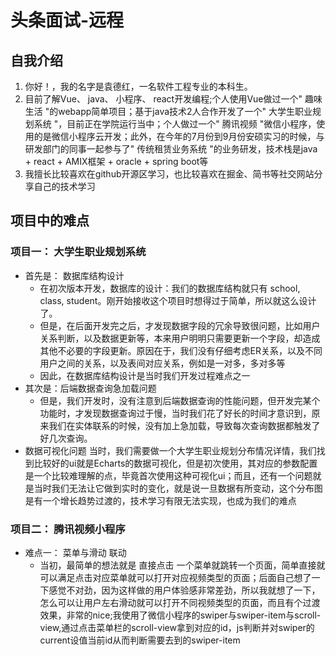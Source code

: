# 头条面试-远程

## 自我介绍
1. 你好！，我的名字是袁德红，一名软件工程专业的本科生。
2. 目前了解Vue、 java、 小程序、 react开发编程;个人使用Vue做过一个" 趣味生活 "的webapp简单项目；基于java技术2人合作开发了一个" 大学生职业规划系统 "，目前正在学院运行当中；个人做过一个" 腾讯视频 "微信小程序，使用的是微信小程序云开发；此外，在今年的7月份到9月份安硕实习的时候，与研发部门的同事一起参与了" 传统租赁业务系统 "的业务研发，技术栈是java + react + AMIX框架 + oracle + spring boot等
3. 我擅长比较喜欢在github开源区学习，也比较喜欢在掘金、简书等社交网站分享自己的技术学习

## 项目中的难点

### 项目一： 大学生职业规划系统
  - 首先是： 数据库结构设计
    - 在初次版本开发，数据库的设计：我们的数据库结构就只有 school, class, student。刚开始接收这个项目时想得过于简单，所以就这么设计了。
    - 但是，在后面开发完之后，才发现数据字段的冗余导致很问题，比如用户关系判断，以及数据更新等，本来用户明明只需要更新一个字段，却造成其他不必要的字段更新。原因在于，我们没有仔细考虑ER关系，以及不同用户之间的关系，以及表间对应关系，例如是一对多，多对多等
    - 因此，在数据库结构设计是当时我们开发过程难点之一
  - 其次是：后端数据查询急加载问题
    - 但是，我们开发时，没有注意到后端数据查询的性能问题，但开发完某个功能时，才发现数据查询过于慢，当时我们花了好长的时间才意识到，原来我们在实体联系的时候，没有加上急加载，导致每次查询数据都触发了好几次查询。
  - 数据可视化问题
    当时，我们需要做一个大学生职业规划分布情况详情，我们找到比较好的ui就是Echarts的数据可视化，但是初次使用，其对应的参数配置是一个比较难理解的点，毕竟首次使用这种可视化ui；而且，还有一个问题就是当时我们无法让它做到实时的变化，就是说一旦数据有所变动，这个分布图是有一个增长趋势过渡的，技术学习有限无法实现，也成为我们的难点
### 项目二： 腾讯视频小程序
  - 难点一： 菜单与滑动 联动
    - 当初，最简单的想法就是 直接点击 一个菜单就跳转一个页面，简单直接就可以满足点击对应菜单就可以打开对应视频类型的页面；后面自己想了一下感觉不对劲，因为这样做的用户体验感非常差劲，所以我就想了一下，怎么可以让用户左右滑动就可以打开不同视频类型的页面，而且有个过渡效果，非常的nice;我使用了微信小程序的swiper与swiper-item与scroll-view,通过点击菜单栏的scroll-view拿到对应的id，js判断并对swiper的current设值当前id从而判断需要去到的swiper-item